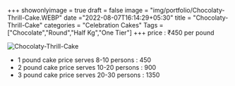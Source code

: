+++
showonlyimage = true
draft = false
image = "img/portfolio/Chocolaty-Thrill-Cake.WEBP"
date ="2022-08-07T16:14:29+05:30"
title = "Chocolaty-Thrill-Cake"
categories = "Celebration Cakes"
Tags = ["Chocolate","Round","Half Kg","One Tier"]
+++
price : ₹450 per pound
<!--more-->
![Chocolaty-Thrill-Cake](/img/portfolio/Chocolaty-Thrill-Cake.WEBP)
* 1 pound cake price serves 8-10 persons : 450
* 2 pound cake price serves 10-20 persons : 900
* 3 pound cake price serves 20-30 persons : 1350
